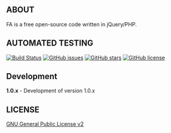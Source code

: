 ## ABOUT

FA is a free open-source code written in jQuery/PHP.

## AUTOMATED TESTING

[![Build Status](https://img.shields.io/snap-ci/ThoughtWorksStudios/eb_deployer/master.svg)](https://travis-ci.org/SSYT/FA-Chatbox)
[![GitHub issues](https://img.shields.io/badge/version-1.0.x-yellowgreen.svg)](https://github.com/SSYT/FA-Chatbox/issues)
[![GitHub stars](https://img.shields.io/github/stars/SSYT/FA-Chatbox.svg)](https://github.com/SSYT/FA-Chatbox/stargazers)
[![GitHub license](https://img.shields.io/github/license/SSYT/FA-Chatbox.svg)](https://github.com/SSYT/FA-Chatbox/blob/master/LICENSE)

## Development

**1.0.x** - Development of version 1.0.x

## LICENSE

[GNU General Public License v2](http://opensource.org/licenses/gpl-2.0.php)

